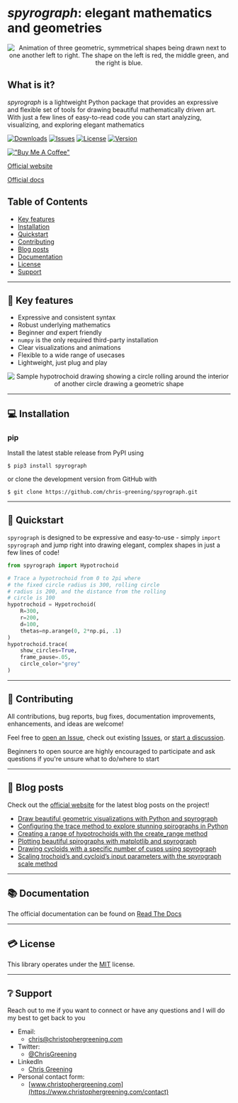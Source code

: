 # _spyrograph_: elegant mathematics and geometries

<p align="center">
  <img src="media/rgb.gif" alt="Animation of three geometric, symmetrical shapes being drawn next to one another left to right. The shape on the left is red, the middle green, and the right is blue.">
</p>

## What is it?
_spyrograph_ is a lightweight Python package that provides an expressive and flexible set of tools for drawing beautiful mathematically driven art. With just a few lines of easy-to-read code you can start analyzing, visualizing, and exploring elegant mathematics 

[![Downloads](https://static.pepy.tech/personalized-badge/spyrograph?period=total&units=international_system&left_color=grey&right_color=brightgreen&left_text=downloads)](https://pepy.tech/project/spyrograph)
[![Issues](https://img.shields.io/github/issues/chris-greening/spyrograph)](https://github.com/chris-greening/spyrograph/issues)
[![License](https://img.shields.io/github/license/chris-greening/spyrograph)](LICENSE)
[![Version](https://img.shields.io/pypi/v/spyrograph?color=brightgreen)](https://pypi.org/project/spyrograph/)

[!["Buy Me A Coffee"](https://www.buymeacoffee.com/assets/img/custom_images/orange_img.png)](https://www.buymeacoffee.com/chrisgreening)

[Official website](https://chris-greening.github.io/spyrograph/)

[Official docs](https://spyrograph.readthedocs.io/en/latest/)

## Table of Contents
* [Key features](#key-features)
* [Installation](#installation)
* [Quickstart](#quickstart)
* [Contributing](#contributing)
* [Blog posts](#blog-posts)
* [Documentation](#documentation)
* [License](#license)
* [Support](#support)

---

## :key: Key features <a name="key-features"></a>
- Expressive and consistent syntax
- Robust underlying mathematics
- Beginner _and_ expert friendly
- `numpy` is the only required third-party installation
- Clear visualizations and animations
- Flexible to a wide range of usecases
- Lightweight, just plug and play

<p align="center">
  <img src="media/sample_drawing.gif" alt="Sample hypotrochoid drawing showing a circle rolling around the interior of another circle drawing a geometric shape">
</p>

---

## :computer: Installation <a name="installation"></a>

### pip
Install the latest stable release from PyPI using
```shell
$ pip3 install spyrograph
```

or clone the development version from GitHub with
```shell
$ git clone https://github.com/chris-greening/spyrograph.git
```

---

## :seedling: Quickstart <a name="quickstart"></a>

`spyrograph` is designed to be expressive and easy-to-use - simply `import spyrograph` and jump right into drawing elegant, complex shapes in just a few lines of code!

```python
from spyrograph import Hypotrochoid

# Trace a hypotrochoid from 0 to 2pi where
# the fixed circle radius is 300, rolling circle 
# radius is 200, and the distance from the rolling 
# circle is 100
hypotrochoid = Hypotrochoid(
    R=300,
    r=200,
    d=100,
    thetas=np.arange(0, 2*np.pi, .1)
)
hypotrochoid.trace(
    show_circles=True, 
    frame_pause=.05, 
    circle_color="grey"
)
```

---

## :pray: Contributing <a name="contributing"></a>
All contributions, bug reports, bug fixes, documentation improvements, enhancements, and ideas are welcome!

Feel free to [open an Issue](https://github.com/chris-greening/spyrograph/issues/new/choose), check out existing [Issues](https://github.com/chris-greening/spyrograph/issues), or [start a discussion](https://github.com/chris-greening/spyrograph/discussions). 

Beginners to open source are highly encouraged to participate and ask questions if you're unsure what to do/where to start

---

## :newspaper: Blog posts <a name="blog-posts"></a>
Check out the [official website](https://chris-greening.github.io/spyrograph/) for the latest blog posts on the project!

- [Draw beautiful geometric visualizations with Python and spyrograph](https://chris-greening.github.io/spyrograph/python/2023/03/11/draw-beautiful-geometric-visualizations-and-animations-with-python-and-spyrograph.html)
- [Configuring the trace method to explore stunning spirographs in Python](https://chris-greening.github.io/spyrograph/python,/tutorial/2023/03/24/configuring-the-trace-method-to-explore-stunning-spirographs-in-python.html)
- [Creating a range of hypotrochoids with the create_range method](https://chris-greening.github.io/spyrograph/python,/tutorial/2023/03/25/creating-a-range-of-hypotrochoids-with-the-create-range-method.html)
- [Plotting beautiful spirographs with matplotlib and spyrograph](https://chris-greening.github.io/spyrograph/python,/tutorial/2023/03/27/plotting-beautiful-spirographs-with-matplotlib-and-spyrograph.html)
- [Drawing cycloids with a specific number of cusps using spyrograph](https://chris-greening.github.io/spyrograph/python,/tutorial/2023/03/28/drawing-cycloids-with-a-specific-number-of-cusps-using-spyrograph.html)
- [Scaling trochoid’s and cycloid’s input parameters with the spyrograph scale method](https://chris-greening.github.io/spyrograph/python,/tutorial/2023/04/01/scaling-trochoids-and-cycloids-input-parameters-with-the-spyrograph-scale-method.html)

---

## :books: Documentation <a name="documentation"></a>
The official documentation can be found on [Read The Docs](https://spyrograph.readthedocs.io/en/latest/index.html)

---

## :credit_card: License <a name="license"></a>
This library operates under the [MIT](LICENSE) license.

---

## :grey_question: Support <a name="support"></a>

Reach out to me if you want to connect or have any questions and I will do my best to get back to you
* Email:
  * chris@christophergreening.com
* Twitter:
  * [@ChrisGreening](https://twitter.com/ChrisGreening)
* LinkedIn
  * [Chris Greening](https://www.linkedin.com/in/chris-greening-646411139/)
* Personal contact form: 
  * [www.christophergreening.com](https://www.christophergreening.com/contact)
